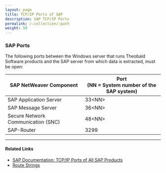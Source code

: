 ```yaml
---
layout: page
title: TCP/IP Ports of SAP
description: SAP TCP/IP Ports
permalink: /:collection/:path
weight: 50
---
```



### SAP Ports

The following ports between the Windows server that runs Theobald Software products and the SAP server from which data is extracted, must be open:

| SAP NetWeaver Component | Port<br> (NN = System number of the SAP system) |
| ------------- |----------|
| SAP Application Server | 33\<NN> |
| SAP Message Server | 36\<NN> |
| Secure Network Communication (SNC)| 48\<NN\> |
| SAP-Router | 3299 |

*****
#### Related Links
- [SAP Documentation: TCP/IP Ports of All SAP Products](https://help.sap.com/viewer/ports)
- [Route Strings](https://help.sap.com/doc/saphelp_nw75/7.5.5/en-us/48/6a169d31c34e6ee10000000a421937/content.htm?no_cache=true)
